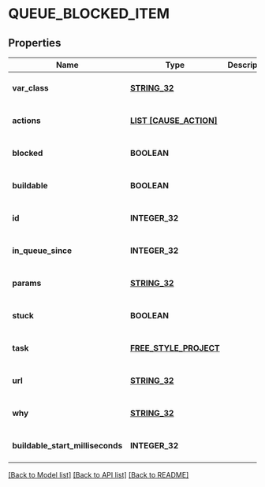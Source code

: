 # QUEUE_BLOCKED_ITEM

## Properties
Name | Type | Description | Notes
------------ | ------------- | ------------- | -------------
**var_class** | [**STRING_32**](STRING_32.md) |  | [optional] [default to null]
**actions** | [**LIST [CAUSE_ACTION]**](CauseAction.md) |  | [optional] [default to null]
**blocked** | **BOOLEAN** |  | [optional] [default to null]
**buildable** | **BOOLEAN** |  | [optional] [default to null]
**id** | **INTEGER_32** |  | [optional] [default to null]
**in_queue_since** | **INTEGER_32** |  | [optional] [default to null]
**params** | [**STRING_32**](STRING_32.md) |  | [optional] [default to null]
**stuck** | **BOOLEAN** |  | [optional] [default to null]
**task** | [**FREE_STYLE_PROJECT**](FreeStyleProject.md) |  | [optional] [default to null]
**url** | [**STRING_32**](STRING_32.md) |  | [optional] [default to null]
**why** | [**STRING_32**](STRING_32.md) |  | [optional] [default to null]
**buildable_start_milliseconds** | **INTEGER_32** |  | [optional] [default to null]

[[Back to Model list]](../README.md#documentation-for-models) [[Back to API list]](../README.md#documentation-for-api-endpoints) [[Back to README]](../README.md)


